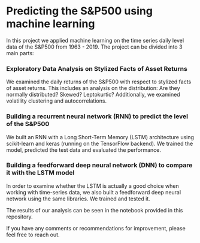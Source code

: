 # Predicting the S&P500 using machine learning
In this project we applied machine learning on the time series daily level data of the S&P500 from 1963 - 2019. 
The project can be divided into 3 main parts: 
### Exploratory Data Analysis on Stylized Facts of Asset Returns
We examined the daily returns of the S&P500 with respect to stylized facts of asset returns. This includes an analysis on the distribution: Are they normally distributed? Skewed? Leptokurtic? Additionally, we examined volatility clustering and autocorrelations. 

### Building a recurrent neural network (RNN) to predict the level of the S&P500
We built an RNN with a Long Short-Term Memory (LSTM) architecture using scikit-learn and keras (running on the TensorFlow backend). We trained the model, predicted the test data and evaluated the performance. 

### Building a feedforward deep neural network (DNN) to compare it with the LSTM model
In order to examine whether the LSTM is actually a good choice when working with time-series data, we also built a feedforward deep neural network using the same libraries. We trained and tested it.

The results of our analysis can be seen in the notebook provided in this repository. 

If you have any comments or recommendations for improvement, please feel free to reach out. 


